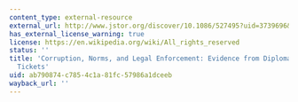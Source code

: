 ```yaml
---
content_type: external-resource
external_url: http://www.jstor.org/discover/10.1086/527495?uid=3739696&uid=2&uid=4&uid=3739256&sid=21105021925723
has_external_license_warning: true
license: https://en.wikipedia.org/wiki/All_rights_reserved
status: ''
title: 'Corruption, Norms, and Legal Enforcement: Evidence from Diplomatic Parking
  Tickets'
uid: ab790874-c785-4c1a-81fc-57986a1dceeb
wayback_url: ''
---
```

